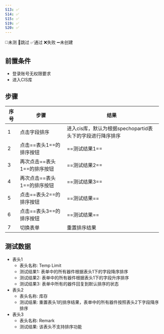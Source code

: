 ```yaml
---
S13: ✅
S14: ✅
S15: ✅
S19: ✅
S20: ✅
---
```

◻️未测    🚫跳过     ✅通过    ❌失败     ➖未创建

## 前置条件

- 登录账号无权限要求
- 进入CIS库

## 步骤

| 序号  | 步骤               | 结果                                   |
| --- | ---------------- | ------------------------------------ |
| 1   | 点击字段排序           | 进入cis库，默认为根据spechopartid表头下的字段进行降序排序 |
| 2   | 点击==表头1==的排序按钮   | ==测试结果1==                            |
| 3   | 再次点击==表头1==的排序按钮 | ==测试结果2==                            |
| 4   | 再次点击==表头1==的排序按钮 | ==测试结果3==                            |
| 5   | 点击==表头2==的排序按钮   | ==测试结果==                             |
| 6   | 点击==表头3==的排序按钮   | ==测试结果==                             |
| 7   | 切换表单             | 重置排序结果                               |

## 测试数据

- 表头1
	- 表头名称: Temp Limit
	- 测试结果1: 表单中的所有器件根据表头1下的字段降序排序
	- 测试结果2: 表单中的所有器件根据表头1下的字段升序排序
	- 测试结果3: 表单中所有的器件回复到默认排序的状态
- 表头2
	- 表头名称: 库存
	- 测试结果: 重置表头1的排序结果，表单中的所有器件按照表头2下字段降序排序
- 表头3
	- 表头名称: Remark
	- 测试结果: 该表头不支持排序功能
